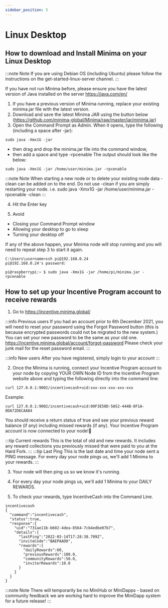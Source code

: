 ```yaml
---
sidebar_position: 5
---
```


# Linux Desktop

## How to download and Install Minima on your Linux Desktop 

:::note Note
If you are using Debian OS (including Ubuntu) please follow the instructions on the get-started-linux-server channel.
:::

If you have not run Minima before, please ensure you have the latest version of Java installed on the server https://java.com/en/

1. If you have a previous version of Minima running, replace your existing minima.jar file with the latest version.
2. Download and save the latest Minima JAR using the button below (https://github.com/minima-global/Minima/raw/master/jar/minima.jar)
3. Open the Command Prompt as Admin. When it opens, type the following (including a space after -jar):
``` 
sudo java -Xmx1G -jar 
``` 
- then drag and drop the minima.jar file into the command window, 
- then add a space and type -rpcenable 
The output should look like the below:
``` 
sudo java -Xmx1G -jar /home/user/minima.jar -rpcenable
``` 

:::note Note
When starting a new node or to delete your existing node data -clean can be added on to the end. Do not use -clean if you are simply restarting your node.
i.e. sudo java -Xmx1G -jar /home/user/minima.jar -rpcenable -clean
:::

4. Hit the Enter key

5. Avoid
- Closing your Command Prompt window
- Allowing your desktop to go to sleep
- Turning your desktop off

If any of the above happen, your Minima node will stop running and you will need to repeat step 3 to start it again. 
``` 
C:\Users\username>ssh pi@192.168.0.24
pi@192.168.0.24's password:

pi@raspberrypi:~ $ sudo java -Xmx1G -jar /home/pi/minima.jar -rpcenable
``` 
## How to set up your Incentive Program account to receive rewards

1. Go to https://incentive.minima.global/  

:::info Previous users
If you had an account prior to 6th December 2021, you will need to reset your password using the Forgot Password button (this is because encrypted passwords could not be migrated to the new system.)
You can set your new password to be the same as your old one. 
https://incentive.minima.global/account/forgot-password
Please check your junk mail for the reset password email.
:::

:::info New users
After you have registered, simply login to your account
:::

2. Once the Minima is running, connect your Incentive Program account to your node by copying YOUR OWN Node ID from the Incentive Program website above and typing the following directly into the command line:

``` 
curl 127.0.0.1:9002/incentivecash+uid:xxx-xxx-xxx-xxx-xxx
```

Example:
```
curl 127.0.0.1:9002/incentivecash+uid:00F3E50D-5A52-444B-8F1A-0DA72D6CAA84
```

You should receive a return status of true and see your previous reward balance (if any) including missed rewards (if any).
Your Incentive Program account is now connected to your node!🥳 

:::tip Current rewards
This is the total of old and new rewards. It includes any reward collections you previously missed that were paid to you at the Hard Fork.
:::
:::tip Last Ping
This is the last date and time your node sent a PING message. For every day your node pings us, we'll add 1 Minima to your rewards.
:::

3. Your node will then ping us so we know it's running. 

4. For every day your node pings us, we'll add 1 Minima to your DAILY REWARDS. 

5. To check your rewards, type IncentiveCash into the Command Line. 
```
incentivecash
{
  "command":"incentivecash",
  "status":true,
  "response":{
    "uid":"731ae11b-b602-4dea-8564-7cb4edbe07b7",
    "details":{
      "lastPing":"2022-03-14T17:28:38.709Z",
      "inviteCode":"BAEPAAD0",
      "rewards":{
        "dailyRewards":60,
        "previousRewards":100.0,
        "communityRewards":50.0,
        "inviterRewards":10.0
      }
    }
  }
}
```

:::note Note
There will temporarily be no MiniHub or MiniDapps - based on community feedback we are working hard to improve the MiniDapp system for a future release! 
:::


